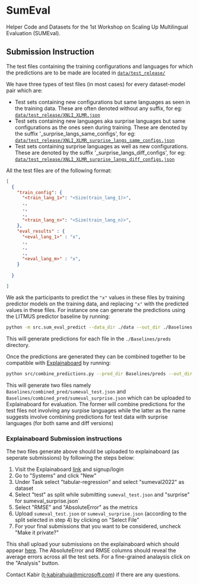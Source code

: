 # SumEval

Helper Code and Datasets for the 1st Workshop on Scaling Up Multilingual Evaluation (SUMEval).

## Submission Instruction
The test files containing the training configurations and languages for which the predictions are to be made are located in [`data/test_release/`](data/test_release/)

We have three types of test files (in most cases) for every dataset-model pair which are:
- Test sets containing new configurations but same languages as seen in the training data. These are often denoted without any suffix, for eg: [`data/test_release/XNLI_XLMR.json`](data/test_release/XNLI_XLMR.json)
- Test sets containing new languages aka surprise languages but same configurations as the ones seen during training. These are denoted by the suffix '_surprise_langs_same_configs', for eg: [`data/test_release/XNLI_XLMR_surprise_langs_same_configs.json`](data/test_release/XNLI_XLMR_surprise_langs_same_configs.json)
- Test sets containing surprise languages as well as new configurations. These are denoted by the suffix '_surprise_langs_diff_configs', for eg: [`data/test_release/XNLI_XLMR_surprise_langs_diff_configs.json`](data/test_release/XNLI_XLMR_surprise_langs_diff_configs.json)

All the test files are of the following format:

```json
[
  {
    "train_config": {
      "<train_lang_1>": "<Size(train_lang_1)>",
      .,
      .,
      .,
      "<train_lang_n>": "<Size(train_lang_n)>",
    },
    "eval_results" : {
      "<eval_lang_1>" : "x",
      .,
      .,
      .,
      "<eval_lang_m>" : "x",
    }
  
  }

]
```

We ask the participants to predict the `"x"` values in these files by training predictor models on the training data, and replacing `"x"` with the predicted values in these files. For instance one can generate the predictions using the LITMUS predictor baseline by running:

```bash
python -m src.sum_eval_predict --data_dir ./data --out_dir ./Baselines
```

This will generate predictions for each file in the `./Baselines/preds` directory.

Once the predictions are generated they can be combined together to be compatible with [Explainaboard](https://explainaboard.inspiredco.ai/) by running:

```bash
python src/combine_predictions.py --pred_dir Baselines/preds --out_dir Baselines/combined_pred --value_name predicted_value
```

This will generate two files namely `Baselines/combined_pred/sumeval_test.json` and `Baselines/combined_pred/sumeval_surprise.json` which can be uploaded to Explainaboard for evaluation. The former will combine predictions for the test files not involving any surpise languages while the latter as the name suggests involve combining predictions for test data with surprise languages (for both same and diff versions)

### Explainaboard Submission instructions

The two files generate above should be uploaded to explainaboard (as seperate submissions) by following the steps below:
1. Visit the Explainaboard [link](https://explainaboard.inspiredco.ai/) and signup/login
2. Go to "Systems" and click "New"
3. Under Task select "tabular-regression" and select "sumeval2022" as dataset
4. Select "test" as split while submitting `sumeval_test.json` and "surprise" for sumeval_surprise.json`
5. Select "RMSE" and "AbsoluteError" as the metrics
6. Upload `sumeval_test.json` or `sumeval_surprise.json` (according to the split selected in step 4) by clicking on "Select File"
7. For your final submissions that you want to be considered, uncheck "Make it private?" 

This shall upload your submissions on the explainaboard which should appear [here](https://explainaboard.inspiredco.ai/leaderboards?dataset=sumeval2022). The AbsoluteError and RMSE columns should reveal the average errors across all the test sets. For a fine-grained analaysis click on the "Analysis" button.

Contact Kabir (t-kabirahuja@microsoft.com) if there are any questions.
